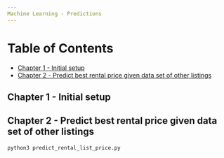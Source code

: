 ```yaml
---
Machine Learning - Predictions
---
```


# Table of Contents
  * [Chapter 1 - Initial setup](#chapter-1)
  * [Chapter 2 - Predict best rental price given data set of other listings](#chapter-1)

## Chapter 1 - Initial setup <a id="chapter-1"></a>

## Chapter 2 - Predict best rental price given data set of other listings <a id="chapter-2"></a>

`python3 predict_rental_list_price.py`
